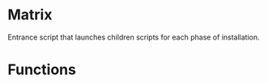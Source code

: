 # Matrix

Entrance script that launches children scripts for each phase of installation.

# Functions



